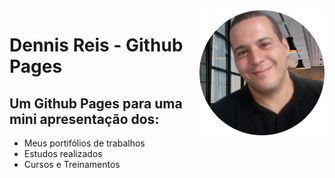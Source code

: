 <img src="images/perfil.png" align="right" width="200">

# Dennis Reis - Github Pages
## Um Github Pages para uma mini apresentação dos: 
- Meus portifólios de trabalhos
- Estudos realizados
- Cursos e Treinamentos
